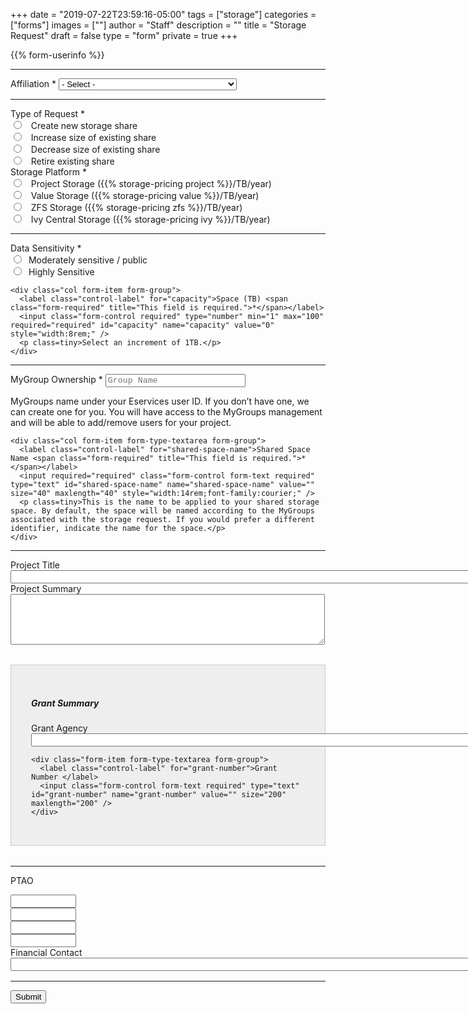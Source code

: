 +++
date = "2019-07-22T23:59:16-05:00"
tags = ["storage"]
categories = ["forms"]
images = [""]
author = "Staff"
description = ""
title = "Storage Request"
draft = false
type = "form"
private = true
+++

<script type="text/javascript" src="/js/typeahead.js"></script>

<form action="https://api.uvarc.io/rest/general-support-request/" method="post" id="storage-form" accept-charset="UTF-8">
<p id="form_post_response"></p>
<div>

  <input type="hidden" id="category" name="category" value="Storage">

{{% form-userinfo %}}

  <hr size=1 />

  <div class="form-item form-group form-type-select form-group"> 
    <label class="control-label" for="classification">Affiliation <span class="form-required" title="This field is required.">*</span></label>
    <select required="required" class="form-control form-select required" title="Please select the UVA school / department with which you are primarily affiliated." data-toggle="tooltip" id="classification" name="classification">
      <option value="" selected="selected">- Select -</option>
      <option value="cas">College of Arts & Sciences</option>
      <option value="seas">School of Engineering and Applied Sciences</option>
      <option value="dsi">Data Science Institute</option>
      <option value="som">School of Medicine</option>
      <option value="darden">Darden School of Business</option>
      <option value="health-system">UVA Health System</option>
      <option value="other">Other</option>
    </select>
  </div>

  <hr size=1 />

  <div class="row">
  <div class="col form-item form-group form-item form-type-radios form-group"> 
    <label class="control-label" for="type-of-request">Type of Request <span class="form-required" title="This field is required.">*</span></label>
    <div id="type-of-request" class="form-radios">
      <div class="form-item form-type-radio radio">
        <input required="required" type="radio" id="type-of-request-1" name="type-of-request" value="new-storage" class="form-radio" /> &nbsp; Create new storage share</label>
      </div>
      <div class="form-item form-type-radio radio">
        <input required="required" type="radio" id="type-of-request-2" name="type-of-request" value="increase-storage" class="form-radio" /> &nbsp; Increase size of existing share</label>
      </div>
      <div class="form-item form-type-radio radio">
        <input required="required" type="radio" id="type-of-request-3" name="type-of-request" value="decrease-storage" class="form-radio" /> &nbsp; Decrease size of existing share</label>
      </div>
      <div class="form-item form-type-radio radio">
        <input required="required" type="radio" id="type-of-request-4" name="type-of-request" value="retire-storage" class="form-radio" /> &nbsp; Retire existing share</label>
      </div>
    </div>
  </div>

  <div class="col form-item form-group form-item form-type-radios form-group"> 
    <label class="control-label" for="storage-options">Storage Platform <span class="form-required" title="This field is required.">*</span></label>
    <div id="storage-options" class="form-radios">
      <div class="form-item form-type-radio radio">
        <input required="required" type="radio" id="storage-choice1" name="storage-choice" value="project" class="form-radio" /> &nbsp; Project Storage ({{% storage-pricing project %}}/TB/year)</label>
      </div>
      <div class="form-item form-type-radio radio">
        <input required="required" type="radio" id="storage-choice3" name="storage-choice" value="value" class="form-radio" /> &nbsp; Value Storage ({{% storage-pricing value %}}/TB/year)</label>
      </div>
      <div class="form-item form-type-radio radio">
        <input required="required" type="radio" id="storage-choice4" name="storage-choice" value="zfs" class="form-radio" /> &nbsp; ZFS Storage ({{% storage-pricing zfs %}}/TB/year)</label>
      </div>
      <div class="form-item form-type-radio radio">
        <input required="required" type="radio" id="storage-choice2" name="storage-choice" value="ivy" class="form-radio" /> &nbsp; Ivy Central Storage ({{% storage-pricing ivy %}}/TB/year)</label>
      </div>
    </div>
  </div>
  </div>

  <hr size=1 />

  <div class="row">
    <div class="col form-item form-type-radios form-group"> 
      <label class="control-label" for="data-sensitivity">Data Sensitivity <span class="form-required" title="This field is required.">*</span></label>
      <div id="data-sensitivity" class="form-radios">
        <div class="form-item form-type-radio radio">
          <input required="required" type="radio" id="data-sensitivity-1" name="data-sensitivity" value="moderately-sensitive" class="form-radio" />&nbsp; Moderately sensitive / public</label>
        </div>
        <div class="form-item form-type-radio radio">
          <input required="required" type="radio" id="data-sensitivity-2" name="data-sensitivity" value="highly-sensitive" class="form-radio" />&nbsp; Highly Sensitive</label>
        </div>
      </div>
    </div>

    <div class="col form-item form-group">
      <label class="control-label" for="capacity">Space (TB) <span class="form-required" title="This field is required.">*</span></label>
      <input class="form-control required" type="number" min="1" max="100" required="required" id="capacity" name="capacity" value="0" style="width:8rem;" />
      <p class=tiny>Select an increment of 1TB.</p>
    </div>

  </div>

  <hr size=1 />

  <div class="row">
    <div id="group-selector" class="col form-item form-group form-item form-type-textarea form-group"> 
      <label class="control-label" for="mygroup-ownership">MyGroup Ownership <span class="form-required" title="This field is required.">*</span></label>
      <input required="required" class="form-control form-text required typeahead" type="text" id="mygroup-ownership" name="mygroup-ownership" placeholder="Group Name" size="32" maxlength="32" style="width:14rem;font-family:courier;" />
      <p class=tiny>MyGroups name under your Eservices user ID. If you don’t have one, we can create one for you. You will have access to the MyGroups management and will be able to add/remove users for your project.</p>
    </div>

    <div class="col form-item form-type-textarea form-group">
      <label class="control-label" for="shared-space-name">Shared Space Name <span class="form-required" title="This field is required.">*</span></label>
      <input required="required" class="form-control form-text required" type="text" id="shared-space-name" name="shared-space-name" value="" size="40" maxlength="40" style="width:14rem;font-family:courier;" />
      <p class=tiny>This is the name to be applied to your shared storage space. By default, the space will be named according to the MyGroups associated with the storage request. If you would prefer a different identifier, indicate the name for the space.</p>
    </div>

  </div>

  <hr size=1 />

  <div class="form-item form-group form-item form-type-textarea form-group"> 
    <label class="control-label" for="project-title">Project Title </label>
    <input class="form-control form-text required" type="text" id="project-title" name="project-title" value="" size="200" maxlength="200" />
  </div>

  <div class="form-item form-group form-item form-type-textarea form-group"> 
    <label class="control-label" for="project-summary">Project Summary </label>
    <div class="form-textarea-wrapper resizable"><textarea class="form-control form-textarea" id="project-summary" name="project-summary" cols="60" rows="5"></textarea>
    </div>
  </div>

  <div style="border:solid 1px #ccc;padding:2rem;margin-top:2rem;margin-bottom:2rem;background-color:#eee;">
    <h5>Grant Summary</h5>
    <div class="form-item form-type-textarea form-group"> 
      <label class="control-label" for="grant-agency">Grant Agency </label>
      <input class="form-control form-text required" type="text" id="grant-agency" name="grant-agency" value="" size="200" maxlength="200" />
    </div>

    <div class="form-item form-type-textarea form-group">
      <label class="control-label" for="grant-number">Grant Number </label>
      <input class="form-control form-text required" type="text" id="grant-number" name="grant-number" value="" size="200" maxlength="200" />
    </div>

  </div>

  <hr size=1 />

<label class="control-label" for="data-sensitivity-2">PTAO</label>

  <div class="row">
    <div class="col form-item form-type-textarea form-group">
      <input class="form-control form-text required" type="text" id="ptao1" name="ptao1" value="" size="10" maxlength="10" />
    </div>
    <div class="col form-item form-type-textarea form-group">
      <input class="form-control form-text required" type="text" id="ptao2" name="ptao2" value="" size="10" maxlength="10" />
    </div>
    <div class="col form-item form-type-textarea form-group">
      <input class="form-control form-text required" type="text" id="ptao3" name="ptao3" value="" size="10" maxlength="10" />
    </div>
    <div class="col form-item form-type-textarea form-group">
      <input class="form-control form-text required" type="text" id="ptao4" name="ptao4" value="" size="10" maxlength="10" />
    </div>
    <div class="col form-item form-type-textarea form-group">
    </div>
    <div class="col form-item form-type-textarea form-group">
    </div>
  </div>

  <!--
  <div class="form-item form-type-textarea form-group"> 
    <label class="control-label" for="estimated-cost">Estimated Total Cost </label>
    <input class="form-control form-text required" type="text" id="estimated-cost" name="estimated-cost" value="$" size="200" maxlength="200" readonly style="width:20%;" />
  </div>
  -->

  <div class="form-item form-group form-item form-type-textarea form-group"> 
    <label class="control-label" for="financial-contact">Financial Contact </label>
    <input class="form-control form-text required" type="text" id="financial-contact" name="financial-contact" value="" size="200" maxlength="200" />
  </div>

  <!--
  <div class=""> <label class="control-label">Are you a human? <span class="form-required" title="This field is required.">*</span></label>
    <div class="row"">
      <div class="form-item form-group col" id="captcha" style="pointer-events:none;margin:1.4rem;width:12rem;">
      </div>
      <div class="form-item form-group col">
        <input type="text" placeholder="Captcha" id="cpatchaTextBox" style="margin-top:1rem;padding:6px;font-family:monospace; width:8rem;" />
        <button class="btn btn-success" id="captcha-submit" type="button" onclick="validateCaptcha()"><i class="fas fa-check fa-1x"></i></button>
        <button class="btn btn-default" id="captcha-refresh" type="button" onclick="createCaptcha()"><i class="fas fa-sync fa-1x"></i></button>
      </div>
    </div>
  </div>
  <script type="text/javascript" src="/js/captcha.js"></script>
  -->

  <div class="form-actions" id="submit-div" style="margin-top:1rem;">
    <hr size="1" style="" />
    <button class="button-primary btn btn-primary form-submit" id="submit" type="submit" name="op" value="Submit">Submit</button>
  </div>

</div>
</form>

<script>
function getParams() {
  var vars = {};
  var parts = window.location.href.replace(/[?&]+([^=&]+)=([^&]*)/gi, function(m,key,value) {
    vars[key] = value;
  });
  return vars;
}

function decode64(str) {
  var e={},i,b=0,c,x,l=0,a,r='',w=String.fromCharCode,L=str.length;
  var A="ABCDEFGHIJKLMNOPQRSTUVWXYZabcdefghijklmnopqrstuvwxyz0123456789+/";
  for(i=0;i<64;i++){e[A.charAt(i)]=i;}
  for(x=0;x<L;x++){
    c=e[str.charAt(x)];b=(b<<6)+c;l+=6;
    while(l>=8){((a=(b>>>(l-=8))&0xff)||(x<(L-2)))&&(r+=w(a));}
  }
  return r;
};

var form = document.getElementById('request-form');

// name
let name = decodeURI(getParams()["name"]);
let name_dec = decode64(name);
var set_name = document.getElementById("name").value = name_dec;

// uid
let uid = decodeURI(getParams()["uid"]);
let uid_dec = decode64(uid);
var set_uid = document.getElementById("uid").value = uid_dec;

// email
let email = decodeURI(getParams()["email"]);
let email_dec = decode64(email);
var set_email = document.getElementById("email").value = email_dec;

var name_enc = getParams()["name"];
if (name_enc) {
  // do nothing
} else {
  $('#name').val('');
  $('#email').val('');
  $('#uid').val('');
  window.location.replace( "https://auth.uvasomrc.io/site/storage.php" );
}

let message = decodeURI(getParams()["message"]);
let status = decodeURI(getParams()["status"]);
if(message == "undefined" || message == undefined) {
  message="";
}
document.getElementById("form_post_response").innerHTML = message;
if(status == "error" || status == undefined) {
  document.getElementById("form_post_response").style.color = "red";
  document.getElementById("form_post_response").style.fontWeight = "500"
} else {
  document.getElementById("form_post_response").style.color = "green";
  document.getElementById("form_post_response").style.fontWeight = "500"
}

</script>
